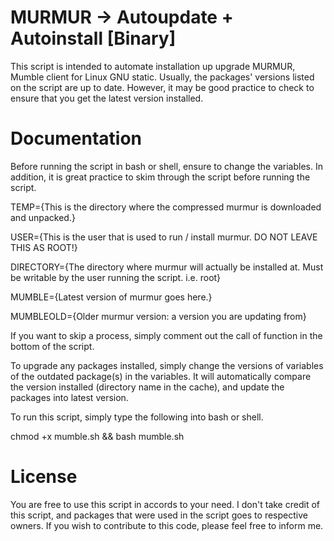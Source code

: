 # MURMUR -> Autoupdate + Autoinstall [Binary]

This script is intended to automate installation up upgrade MURMUR, Mumble client for Linux GNU static. Usually, the packages' versions listed on the script are up to date. However, it may be good practice to check to ensure that you get the latest version installed.

# Documentation

Before running the script in bash or shell, ensure to change the variables. In addition, it is great practice to skim through the script before running the script.

TEMP={This is the directory where the compressed murmur is downloaded and unpacked.}

USER={This is the user that is used to run / install murmur. DO NOT LEAVE THIS AS ROOT!}

DIRECTORY={The directory where murmur will actually be installed at. Must be writable by the user running the script. i.e. root}

MUMBLE={Latest version of murmur goes here.}

MUMBLEOLD={Older murmur version: a version you are updating from}

If you want to skip a process, simply comment out the call of function in the bottom of the script.

To upgrade any packages installed, simply change the versions of variables of the outdated package(s) in the variables. It will automatically compare the version installed (directory name in the cache), and update the packages into latest version.

To run this script, simply type the following into bash or shell.

chmod +x mumble.sh && bash mumble.sh

# License

You are free to use this script in accords to your need. I don't take credit of this script, and packages that were used in the script goes to respective owners. If you wish to contribute to this code, please feel free to inform me.
